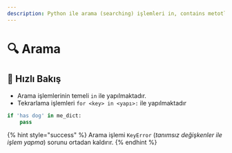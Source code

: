 ```yaml
---
description: Python ile arama (searching) işlemleri in, contains metotları
---
```

# 🔍 Arama

##  👀 Hızlı Bakış

* Arama işlemlerinin temeli `in` ile yapılmaktadır.
* Tekrarlama işlemleri `for <key> in <yapı>:` ile yapılmaktadır

```python
if 'has dog' in me_dict:
    pass
```

{% hint style="success" %}
Arama işlemi `KeyError` (_tanımsız değişkenler ile işlem yapma_) sorunu ortadan kaldırır.
{% endhint %}

